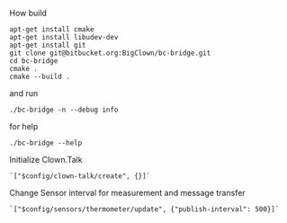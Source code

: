 
How build 


    apt-get install cmake
    apt-get install libudev-dev
    apt-get install git
    git clone git@bitbucket.org:BigClown/bc-bridge.git
    cd bc-bridge
    cmake .
    cmake --build .

and run

    ./bc-bridge -n --debug info


for help

    ./bc-bridge --help



Initialize Clown.Talk

    `["$config/clown-talk/create", {}]`

Change Sensor interval for measurement and message transfer

    `["$config/sensors/thermometer/update", {"publish-interval": 500}]`